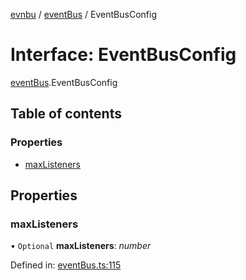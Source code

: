 [evnbu](../README.md) / [eventBus](../modules/eventbus.md) / EventBusConfig

# Interface: EventBusConfig

[eventBus](../modules/eventbus.md).EventBusConfig

## Table of contents

### Properties

- [maxListeners](eventbus.eventbusconfig.md#maxlisteners)

## Properties

### maxListeners

• `Optional` **maxListeners**: *number*

Defined in: [eventBus.ts:115](https://github.com/nawilliams95/evnbu/blob/b0bc93a/src/eventBus.ts#L115)
